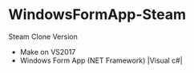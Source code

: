 # WindowsFormApp-Steam
Steam Clone Version 
- Make on VS2017
- Windows Form App (NET Framework) |Visual c#|
